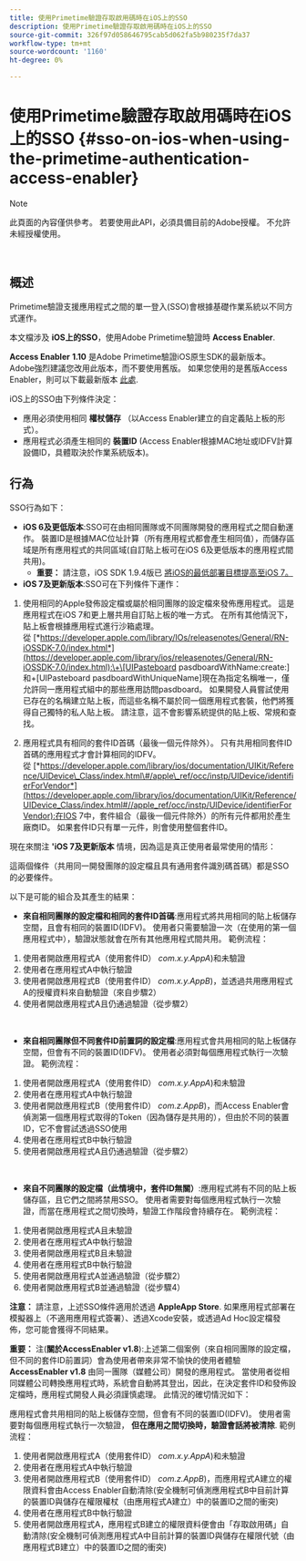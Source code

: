 ```yaml
---
title: 使用Primetime驗證存取啟用碼時在iOS上的SSO
description: 使用Primetime驗證存取啟用碼時在iOS上的SSO
source-git-commit: 326f97d058646795cab5d062fa5b980235f7da37
workflow-type: tm+mt
source-wordcount: '1160'
ht-degree: 0%

---
```



# 使用Primetime驗證存取啟用碼時在iOS上的SSO {#sso-on-ios-when-using-the-primetime-authentication-access-enabler}

>[!NOTE]
>
>此頁面的內容僅供參考。 若要使用此API，必須具備目前的Adobe授權。 不允許未經授權使用。

</br>

## 概述

Primetime驗證支援應用程式之間的單一登入(SSO)會根據基礎作業系統以不同方式運作。

本文檔涉及 **iOS上的SSO**，使用Adobe Primetime驗證時 **Access Enabler**.

**Access Enabler** **1.10** 是Adobe Primetime驗證iOS原生SDK的最新版本。 Adobe強烈建議您改用此版本，而不要使用舊版。 如果您使用的是舊版Access Enabler，則可以下載最新版本 [此處](https://tve.zendesk.com/hc/en-us/articles/204963209-iOS-Native-AccessEnabler-Library).

iOS上的SSO由下列條件決定：

- 應用必須使用相同 **權杖儲存** （以Access Enabler建立的自定義貼上板的形式）。
- 應用程式必須產生相同的 **裝置ID** (Access Enabler根據MAC地址或IDFV計算設備ID，具體取決於作業系統版本)。

## 行為

SSO行為如下：

- **iOS 6及更低版本**:SSO可在由相同團隊或不同團隊開發的應用程式之間自動運作。 裝置ID是根據MAC位址計算（所有應用程式都會產生相同值），而儲存區域是所有應用程式的共同區域(自訂貼上板可在iOS 6及更低版本的應用程式間共用)。
   - **重要：** 請注意，iOS SDK 1.9.4版已 [將iOS的最低部署目標提高至iOS 7。](https://tve.zendesk.com/hc/en-us/articles/204963209-iOS-Native-AccessEnabler-Library) 
- **iOS 7及更新版本**:SSO可在下列條件下運作：

1. 使用相同的Apple發佈設定檔或屬於相同團隊的設定檔來發佈應用程式。 這是應用程式在iOS 7和更上層共用自訂貼上板的唯一方式。 在所有其他情況下，貼上板會根據應用程式進行沙箱處理。 從 [*https://developer.apple.com/library/IOs/releasenotes/General/RN-iOSSDK-7.0/index.html*](https://developer.apple.com/library/ios/releasenotes/General/RN-iOSSDK-7.0/index.html):\+\[UIPasteboard pasdboardWithName:create:\]和+\[UIPasteboard pasdboardWithUniqueName\]現在為指定名稱唯一，僅允許同一應用程式組中的那些應用訪問pasdboard。 如果開發人員嘗試使用已存在的名稱建立貼上板，而這些名稱不屬於同一個應用程式套裝，他們將獲得自己獨特的私人貼上板。 請注意，這不會影響系統提供的貼上板、常規和查找。

1. 應用程式具有相同的套件ID首碼（最後一個元件除外）。 只有共用相同套件ID首碼的應用程式才會計算相同的IDFV。 從 [*https://developer.apple.com/library/ios/documentation/UIKit/Reference/UIDevice\_Class/index.html\#/apple\_ref/occ/instp/UIDevice/identifierForVendor*](https://developer.apple.com/library/ios/documentation/UIKit/Reference/UIDevice_Class/index.html#//apple_ref/occ/instp/UIDevice/identifierForVendor):在IOS 7中，套件組合（最後一個元件除外）的所有元件都用於產生廠商ID。 如果套件ID只有單一元件，則會使用整個套件ID。

現在來關注 **&#39;iOS 7及更新版本** 情境，因為這是真正使用者最常使用的情形：

這兩個條件（共用同一開發團隊的設定檔且具有通用套件識別碼首碼）都是SSO的必要條件。

以下是可能的組合及其產生的結果：

- **來自相同團隊的設定檔和相同的套件ID首碼**:應用程式將共用相同的貼上板儲存空間，且會有相同的裝置ID(IDFV)。 使用者只需要驗證一次（在使用的第一個應用程式中），驗證狀態就會在所有其他應用程式間共用。 範例流程：

1. 使用者開啟應用程式A（使用套件ID） *com.x.y.AppA*)和未驗證
1. 使用者在應用程式A中執行驗證
1. 使用者開啟應用程式B（使用套件ID） *com.x.y.AppB*)，並透過共用應用程式A的授權資料來自動驗證（來自步驟2）
1. 使用者開啟應用程式A且仍通過驗證（從步驟2）

 

- **來自相同團隊但不同套件ID前置詞的設定檔**:應用程式會共用相同的貼上板儲存空間，但會有不同的裝置ID(IDFV)。 使用者必須對每個應用程式執行一次驗證。 範例流程：

1. 使用者開啟應用程式A（使用套件ID） *com.x.y.AppA*)和未驗證
1. 使用者在應用程式A中執行驗證
1. 使用者開啟應用程式B（使用套件ID） *com.z.AppB*)，而Access Enabler會偵測第一個應用程式取得的Token（因為儲存是共用的），但由於不同的裝置ID，它不會嘗試透過SSO使用
1. 使用者在應用程式B中執行驗證
1. 使用者開啟應用程式A且仍通過驗證（從步驟2）

 

- **來自不同團隊的設定檔（此情境中，套件ID無關）**:應用程式將有不同的貼上板儲存區，且它們之間將禁用SSO。 使用者需要對每個應用程式執行一次驗證，而當在應用程式之間切換時，驗證工作階段會持續存在。 範例流程：


1. 使用者開啟應用程式A且未驗證
1. 使用者在應用程式A中執行驗證
1. 使用者開啟應用程式B且未驗證
1. 使用者在應用程式B中執行驗證
1. 使用者開啟應用程式A並通過驗證（從步驟2）
1. 使用者開啟應用程式B並通過驗證（從步驟4）

**注意：** 請注意，上述SSO條件適用於透過 **AppleApp Store**. 如果應用程式部署在模擬器上（不適用應用程式簽署）、透過Xcode安裝，或透過Ad Hoc設定檔發佈，您可能會獲得不同結果。

**重要：** 注(**關於AccessEnabler v1.8**):上述第二個案例（來自相同團隊的設定檔，但不同的套件ID前置詞）會為使用者帶來非常不愉快的使用者體驗 **AccessEnabler v1.8** 由同一團隊（媒體公司）開發的應用程式。 當使用者從相同媒體公司轉換應用程式時，系統會自動將其登出，因此，在決定套件ID和發佈設定檔時，應用程式開發人員必須謹慎處理。 此情況的確切情況如下：

應用程式會共用相同的貼上板儲存空間，但會有不同的裝置ID(IDFV)。 使用者需要對每個應用程式執行一次驗證， **但在應用之間切換時，驗證會話將被清除**. 範例流程：

1. 使用者開啟應用程式A（使用套件ID） *com.x.y.AppA*)和未驗證
1. 使用者在應用程式A中執行驗證
1. 使用者開啟應用程式B（使用套件ID） *com.z.AppB*)，而應用程式A建立的權限資料會由Access Enabler自動清除(安全機制可偵測應用程式B中目前計算的裝置ID與儲存在權限權杖（由應用程式A建立）中的裝置ID之間的衝突)
1. 使用者在應用程式B中執行驗證
1. 使用者開啟應用程式A，應用程式B建立的權限資料便會由「存取啟用碼」自動清除(安全機制可偵測應用程式A中目前計算的裝置ID與儲存在權限代號（由應用程式B建立）中的裝置ID之間的衝突)

